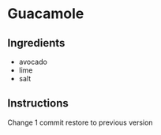 # Guacamole
## Ingredients
* avocado
* lime
* salt
## Instructions
Change 1 commit
restore to previous version
